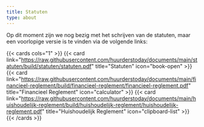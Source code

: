 ```yaml
---
title: Statuten
type: about
---
```


Op dit moment zijn we nog bezig met het schrijven van de statuten, maar een voorlopige versie
is te vinden via de volgende links:

{{< cards cols="1"  >}}
{{< card link="https://raw.githubusercontent.com/huurderstoday/documents/main/statuten/build/statuten/statuten.pdf" title="Statuten" icon="book-open" >}}
{{< card link="https://raw.githubusercontent.com/huurderstoday/documents/main/financieel-reglement/build/financieel-reglement/financieel-reglement.pdf" title="Financieel Reglement" icon="calculator" >}}
{{< card link="https://raw.githubusercontent.com/huurderstoday/documents/main/huishoudelijk-reglement/build/huishoudelijk-reglement/huishoudelijk-reglement.pdf" title="Huishoudelijk Reglement" icon="clipboard-list" >}}
{{< /cards >}}
